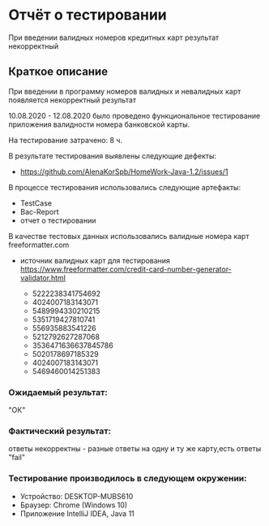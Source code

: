 # Отчёт о тестировании  
При введении валидных номеров кредитных карт результат некорректный
## Краткое описание 
При введении в программу номеров валидных и невалидных карт появляется некорректный результат

10.08.2020 - 12.08.2020 было проведено функциональное тестирование приложения валидности номера банковской карты. 

На тестирование затрачено: 8 ч.


В результате тестирования выявлены следующие дефекты:
* https://github.com/AlenaKorSpb/HomeWork-Java-1.2/issues/1

В процессе тестирования использовались следующие артефакты:
* TestCаse
* Bac-Report
* отчет о тестировании

В качестве тестовых данных использовались валидные номера карт freeformatter.com

* источник валидных карт для тестирования https://www.freeformatter.com/credit-card-number-generator-validator.html

    * 5222238341754692 
    * 4024007183143071                               
    * 5489994330210215  
    * 5351719427810741                                  
    * 556935883541226  
    * 5212792627287068 
    * 3536471636637845786 
    * 5020178697185329   
    * 4024007183143071 
    * 5469460014251383 

### Ожидаемый результат:
  "ОК"

### Фактический результат: 
ответы некорректны - разные ответы на одну и ту же карту,есть ответы "fail" 




### Тестирование производилось в следующем окружении:
* Устройство: DESKTOP-MUBS610
* Браузер: Chrome (Windows 10)
* Приложение IntelliJ IDEA, Java 11